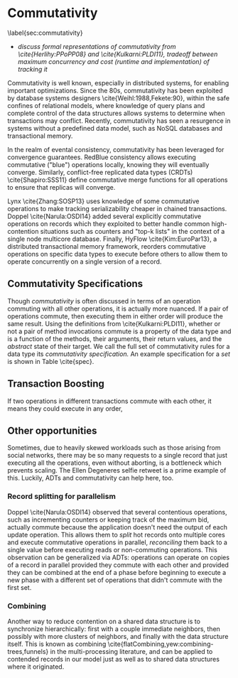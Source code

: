 # Commutativity
\label{sec:commutativity}

- *discuss formal representations of commutativity from \cite{Herlihy:PPoPP08} and \cite{Kulkarni:PLDI11}, tradeoff between maximum concurrency and cost (runtime and implementation) of tracking it* 


Commutativity is well known, especially in distributed systems, for enabling important optimizations. Since the 80s, commutativity has been exploited by database systems designers \cite{Weihl:1988,Fekete:90}, within the safe confines of relational models, where knowledge of query plans and complete control of the data structures allows systems to determine when transactions may conflict. Recently, commutativity has seen a resurgence in systems without a predefined data model, such as NoSQL databases and transactional memory.

In the realm of evental consistency, commutativity has been leveraged for convergence guarantees.
RedBlue consistency allows executing commutative ("blue") operations locally, knowing they will eventually converge. Similarly, conflict-free replicated data types (CRDTs) \cite{Shapiro:SSS11} define commutative merge functions for all operations to ensure that replicas will converge.

Lynx \cite{Zhang:SOSP13} uses knowledge of some commutative operations to make tracking serializability cheaper in chained transactions. Doppel \cite{Narula:OSDI14} added several explicitly commutative operations on records which they exploited to better handle common high-contention situations such as counters and "top-k lists" in the context of a single node multicore database. Finally, HyFlow \cite{Kim:EuroPar13}, a distributed transactional memory framework, reorders commutative operations on specific data types to execute before others to allow them to operate concurrently on a single version of a record.

## Commutativity Specifications

Though *commutativity* is often discussed in terms of an operation commuting with all other operations, it is actually more nuanced. If a pair of operations commute, then executing them in either order will produce the same result. Using the definitions from \cite{Kulkarni:PLDI11}, whether or not a pair of method invocations commute is a property of the data type and is a function of the methods, their arguments, their return values, and the *abstract* state of their target. We call the full set of commutativity rules for a data type its *commutativity specification.* An example specification for a *set* is shown in Table \cite{spec}.
  
## Transaction Boosting
If two operations in different transactions commute with each other, it means they could execute in any order, 

## Other opportunities

Sometimes, due to heavily skewed workloads such as those arising from social networks, there may be so many requests to a single record that just executing all the operations, even without aborting, is a bottleneck which prevents scaling. The Ellen Degeneres selfie retweet is a prime example of this. Luckily, ADTs and commutativity can help here, too.

### Record splitting for parallelism
Doppel \cite{Narula:OSDI14} observed that several contentious operations, such as incrementing counters or keeping track of the maximum bid, actually commute because the application doesn't need the output of each update operation. This allows them to *split* hot records onto multiple cores and execute commutative operations in parallel, *reconciling* them back to a single value before executing reads or non-commuting operations. This observation can be generalized via ADTs: operations can operate on copies of a record in parallel provided they commute with each other and provided they can be combined at the end of a phase before beginning to execute a new phase with a different set of operations that didn't commute with the first set.

### Combining
Another way to reduce contention on a shared data structure is to synchronize hierarchically: first with a couple immediate neighbors, then possibly with more clusters of neighbors, and finally with the data structure itself. This is known as combining \cite{flatCombining,yew:combining-trees,funnels} in the multi-processing literature, and can be applied to contended records in our model just as well as to shared data structures where it originated.
